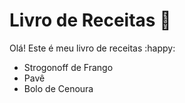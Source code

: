 # Livro de Receitas :hugs:

Olá! 
Este é meu livro de receitas :happy:

- Strogonoff de Frango
- Pavê
- Bolo de Cenoura
